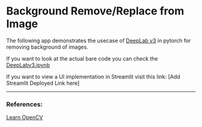 # Background Remove/Replace from Image

The following app demonstrates the usecase of [DeepLab v3](https://github.com/tensorflow/models/tree/master/research/deeplab) in pytorch for removing background of images.

If you want to look at the actual bare code you can check the [DeepLabv3.ipynb](DeepLabv3.ipynb)

If you want to view a UI implementation in Streamlit visit this link: [Add Streamlit Deployed Link here]

---
### References:
[Learn OpenCV](https://learnopencv.com/applications-of-foreground-background-separation-with-semantic-segmentation/)